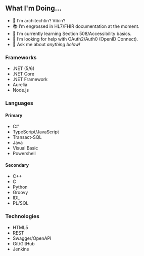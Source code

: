 ## What I'm Doing...

- 🏡 I’m architechtin’! Vibin’!
- 📚 I’m engrossed in HL7/FHIR documentation at the moment.
- 🌱 I’m currently learning Section 508/Accessibility basics.
- 🤔 I’m looking for help with OAuth2/Auth0 (OpenID Connect).
- 💬 Ask me about *anything below!*

### Frameworks

- .NET (5/6)
- .NET Core
- .NET Framework
- Aurelia
- Node.js

### Languages

#### Primary

- C#
- TypeScript/JavaScript
- Transact-SQL
- Java
- Visual Basic
- Powershell

#### Secondary

- C++
- C
- Python
- Groovy
- IDL
- PL/SQL

### Technologies

- HTML5
- REST
- Swagger/OpenAPI
- Git/GitHub
- Jenkins

<!--
### Hi there 👋

**matthew-jackson-hms/matthew-jackson-hms** is a ✨ _special_ ✨ repository because its `README.md` (this file) appears on your GitHub profile.

Here are some ideas to get you started:

- 🔭 I’m currently working on ...
- 🌱 I’m currently learning ...
- 👯 I’m looking to collaborate on ...
- 🤔 I’m looking for help with ...
- 💬 Ask me about ...
- 📫 How to reach me: ...
- 😄 Pronouns: ...
- ⚡ Fun fact: ...
-->

